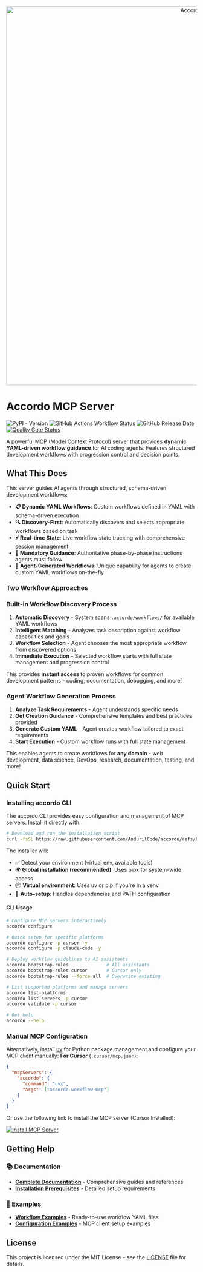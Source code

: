 <div align="center">
  <img src="logo.png" alt="Accordo Logo" width="1000"/>
</div>

# Accordo MCP Server

![PyPI - Version](https://img.shields.io/pypi/v/accordo-workflow-mcp)
![GitHub Actions Workflow Status](https://img.shields.io/github/actions/workflow/status/AndurilCode/accordo/publish-to-pypi.yml)
![GitHub Release Date](https://img.shields.io/github/release-date/AndurilCode/accordo)
[![Quality Gate Status](https://sonarcloud.io/api/project_badges/measure?project=AndurilCode_accordo&metric=alert_status)](https://sonarcloud.io/summary/new_code?id=AndurilCode_accordo)


A powerful MCP (Model Context Protocol) server that provides **dynamic YAML-driven workflow guidance** for AI coding agents. Features structured development workflows with progression control and decision points.

## What This Does

This server guides AI agents through structured, schema-driven development workflows:
- **📋 Dynamic YAML Workflows**: Custom workflows defined in YAML with schema-driven execution
- **🔍 Discovery-First**: Automatically discovers and selects appropriate workflows based on task
- **⚡ Real-time State**: Live workflow state tracking with comprehensive session management
- **🎯 Mandatory Guidance**: Authoritative phase-by-phase instructions agents must follow
- **🤖 Agent-Generated Workflows**: Unique capability for agents to create custom YAML workflows on-the-fly

### Two Workflow Approaches

### Built-in Workflow Discovery Process

1. **Automatic Discovery** - System scans `.accordo/workflows/` for available YAML workflows
2. **Intelligent Matching** - Analyzes task description against workflow capabilities and goals
3. **Workflow Selection** - Agent chooses the most appropriate workflow from discovered options
4. **Immediate Execution** - Selected workflow starts with full state management and progression control

This provides **instant access** to proven workflows for common development patterns - coding, documentation, debugging, and more!

### Agent Workflow Generation Process

1. **Analyze Task Requirements** - Agent understands specific needs
2. **Get Creation Guidance** - Comprehensive templates and best practices provided
3. **Generate Custom YAML** - Agent creates workflow tailored to exact requirements
4. **Start Execution** - Custom workflow runs with full state management

This enables agents to create workflows for **any domain** - web development, data science, DevOps, research, documentation, testing, and more!

## Quick Start

### Installing **accordo CLI**

The accordo CLI provides easy configuration and management of MCP servers. Install it directly with:

```bash
# Download and run the installation script
curl -fsSL https://raw.githubusercontent.com/AndurilCode/accordo/refs/heads/main/install.sh | bash
```

The installer will:
- ✅ Detect your environment (virtual env, available tools)
- 🌍 **Global installation (recommended)**: Uses pipx for system-wide access
- 📦 **Virtual environment**: Uses uv or pip if you're in a venv
- 🔧 **Auto-setup**: Handles dependencies and PATH configuration

#### CLI Usage

```bash
# Configure MCP servers interactively
accordo configure

# Quick setup for specific platforms
accordo configure -p cursor -y
accordo configure -p claude-code -y

# Deploy workflow guidelines to AI assistants
accordo bootstrap-rules              # All assistants
accordo bootstrap-rules cursor       # Cursor only
accordo bootstrap-rules --force all  # Overwrite existing

# List supported platforms and manage servers
accordo list-platforms
accordo list-servers -p cursor
accordo validate -p cursor

# Get help
accordo --help
```

### Manual MCP Configuration

Alternatively, install [uv](https://docs.astral.sh/uv/) for Python package management and configure your MCP client manually:
**For Cursor** (`.cursor/mcp.json`):

```json
{
  "mcpServers": {
    "accordo": {
      "command": "uvx",
      "args": ["accordo-workflow-mcp"]
    }
  }
}
```

Or use the following link to install the MCP server (Cursor Installed):

[![Install MCP Server](https://cursor.com/deeplink/mcp-install-dark.svg)](https://cursor.com/install-mcp?name=accordo&config=eyJjb21tYW5kIjoidXZ4IC0tZnJvbSBnaXQraHR0cHM6Ly9naXRodWIuY29tL0FuZHVyaWxDb2RlL2FjY29yZG9AbWFpbiBhY2NvcmRvLW1jcCJ9)

## Getting Help

### 📚 Documentation
- **[Complete Documentation](docs/)** - Comprehensive guides and references
- **[Installation Prerequisites](docs/installation/prerequisites.md)** - Detailed setup requirements

### 🎯 Examples
- **[Workflow Examples](examples/workflows/)** - Ready-to-use workflow YAML files
- **[Configuration Examples](examples/configurations/)** - MCP client setup examples

## License

This project is licensed under the MIT License - see the [LICENSE](LICENSE) file for details.